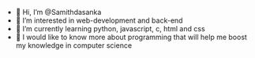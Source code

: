 - 👋 Hi, I’m @Samithdasanka
- 👀 I’m interested in web-development and back-end
- 🌱 I’m currently learning python, javascript, c, html and css
- 💞️ I would like to know more about programming that will help me boost my knowledge in computer science

<!---
Samithdasanka/Samithdasanka is a ✨ special ✨ repository because its `README.md` (this file) appears on your GitHub profile.
You can click the Preview link to take a look at your changes.
--->
